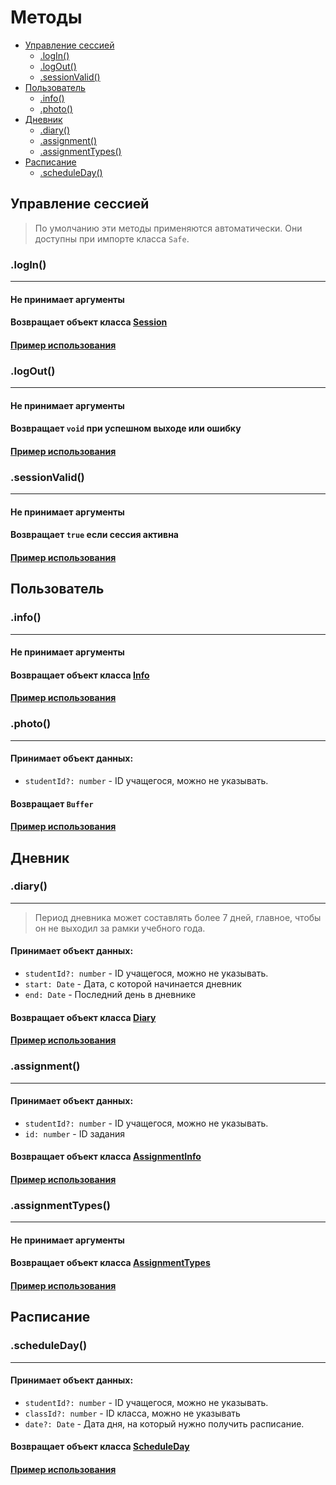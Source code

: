 # Методы

- [Управление сессией](#управление-сессией)
  - [.logIn()](#login)
  - [.logOut()](#logout)
  - [.sessionValid()](#sessionvalid)
- [Пользователь](#пользователь)
  - [.info()](#info)
  - [.photo()](#photo)
- [Дневник](#дневник)
  - [.diary()](#diary)
  - [.assignment()](#assignment)
  - [.assignmentTypes()](#assignmenttypes)
- [Расписание](#расписание)
  - [.scheduleDay()](#scheduleday)

## Управление сессией

> По умолчанию эти методы применяются автоматически.
> Они доступны при импорте класса `Safe`.

### .logIn()

---

#### Не принимает аргументы

#### Возвращает объект класса [Session](reference.md#session)

#### [Пример использования](examples/controlSession.md)

### .logOut()

---

#### Не принимает аргументы

#### Возвращает `void` при успешном выходе или ошибку

#### [Пример использования](examples/controlSession.md)

### .sessionValid()

---

#### Не принимает аргументы

#### Возвращает `true` если сессия активна

#### [Пример использования](examples/sessionValid.md)

## Пользователь

### .info()

---

#### Не принимает аргументы

#### Возвращает объект класса [Info](reference.md#info)

#### [Пример использования](examples/info.md)

### .photo()

---

#### Принимает объект данных:

- `studentId?: number` - ID учащегося, можно не указывать.

#### Возвращает `Buffer`

#### [Пример использования](examples/photo.md)

## Дневник

### .diary()

---

> Период дневника может составлять более 7 дней, главное, чтобы он не выходил за рамки учебного года.

#### Принимает объект данных:

- `studentId?: number` - ID учащегося, можно не указывать.
- `start: Date` - Дата, с которой начинается дневник
- `end: Date` - Последний день в дневнике

#### Возвращает объект класса [Diary](reference.md#diary)

#### [Пример использования](examples/diary.md)

### .assignment()

---

#### Принимает объект данных:

- `studentId?: number` - ID учащегося, можно не указывать.
- `id: number` - ID задания

#### Возвращает объект класса [AssignmentInfo](reference.md#assignmentinfo)

#### [Пример использования](examples/assignment.md)

### .assignmentTypes()

---

#### Не принимает аргументы

#### Возвращает объект класса [AssignmentTypes](reference.md#assignmenttypes)

#### [Пример использования](examples/assignmentTypes.md)

## Расписание

### .scheduleDay()

---

#### Принимает объект данных:

- `studentId?: number` - ID учащегося, можно не указывать.
- `classId?: number` - ID класса, можно не указывать
- `date?: Date` - Дата дня, на который нужно получить расписание.

#### Возвращает объект класса [ScheduleDay](reference.md#scheduleday)

#### [Пример использования](examples/scheduleday.md)
